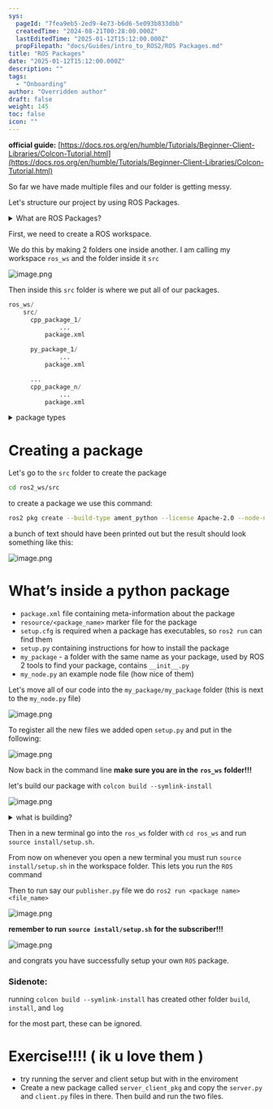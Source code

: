 ```yaml
---
sys:
  pageId: "7fea9eb5-2ed9-4e73-b6d6-5e093b833dbb"
  createdTime: "2024-08-21T00:28:00.000Z"
  lastEditedTime: "2025-01-12T15:12:00.000Z"
  propFilepath: "docs/Guides/intro_to_ROS2/ROS Packages.md"
title: "ROS Packages"
date: "2025-01-12T15:12:00.000Z"
description: ""
tags:
  - "Onboarding"
author: "Overridden author"
draft: false
weight: 145
toc: false
icon: ""
---
```


**official guide:** [https://docs.ros.org/en/humble/Tutorials/Beginner-Client-Libraries/Colcon-Tutorial.html](https://docs.ros.org/en/humble/Tutorials/Beginner-Client-Libraries/Colcon-Tutorial.html)

So far we have made multiple files and our folder is getting messy.

Let's structure our project by using ROS Packages.

<details>

<summary>What are ROS Packages?</summary>

ROS Packages are, as the name implies, packages of code that are highly sharable between ROS developers.

They consist of a folder, `package.xml` file, and source code

```python
      cpp_package_1/
		      ... imagine much code files here ..
          package.xml
```

</details>

First, we need to create a ROS workspace.

We do this by making 2 folders one inside another. I am calling my workspace `ros_ws` and the folder inside it `src`

![image.png](https://prod-files-secure.s3.us-west-2.amazonaws.com/d518164a-d88e-44d1-a4ee-3adb3bd8bce0/70706947-fd18-4537-a67b-e12946812d31/image.png?X-Amz-Algorithm=AWS4-HMAC-SHA256&X-Amz-Content-Sha256=UNSIGNED-PAYLOAD&X-Amz-Credential=ASIAZI2LB466RRFZJZDS%2F20250307%2Fus-west-2%2Fs3%2Faws4_request&X-Amz-Date=20250307T061141Z&X-Amz-Expires=3600&X-Amz-Security-Token=IQoJb3JpZ2luX2VjEPb%2F%2F%2F%2F%2F%2F%2F%2F%2F%2FwEaCXVzLXdlc3QtMiJHMEUCIQD30HcfP%2B3ajRwvURN%2F6U84Be9tHoCHClDG2BeLHzAbkwIgAQ0Ryly41z6dj3GzMyA3Y2M8jZF9qOnFKDweenABfDkq%2FwMIPxAAGgw2Mzc0MjMxODM4MDUiDMwfWPwYM0qi9b0IZyrcAwZfUHk82RmhiLuU7xcxSNfpy78e50q3OfTDp342xnEykof3Lm5O9GA7mkEyEgbiy92lrSvNAkUH3q0G%2BrSTKhbgG2gfiL7ld6TDEqB4X92g7zxyFi5dsn6cdOjrHUbMjdQSYYawmTZjarRgzLt5oBsqF1pIAuBCZWmY7j8wHVNOUAQT2x8NMxM1z%2Bek%2F4odJFdUzPLO1%2Bc3YkJuVgQNGpRbE%2FSxIReV64ztbYS31ToBBMFuVjKBLJWk4qTkzNdUhZ9UZCwjFA4j4fBJBSq4vhNc7csR5spXKxRvEwiPRoaWYYXqpyYTC5nwZmryOeqL6A9c0HzoelVmmBuWybCbk2F6JlkAQA1pydODg2wnBXT%2Flw3XXfh0FdsyonVEUNlHouqCjpSFYbQ3hKKHsF9giWHB0%2B61wj6BnaYiLSUYKNvrlNsGcsrsFUedb8yuFbVZn2D9NbowvPyJBfyrkcPuiWrL8Fs%2FupgmAZKew2MTM%2BY1RXz1DlcoFdhjubAgJO9qQksMDBMZqD79D91nogifCr3YHGJ5s%2BVMzXcmwk5yCq2Sa%2B%2BHTJqCMwdNfF%2BLxkjznZFf6nIiHLv7Zm6Fki4UXsTyR1azdzqQXgf5ucN1brPG%2BpejYItVFnyQysTwMO6Gqr4GOqUBnydwo3y%2BIN%2BcXHrK334ayLUvVRDTbcMMt2m1sm0ODexBQyot36V506R7%2BtbFJVXou3rouXGOkSoV9%2FiJN71tvME4Jr4D0rMPZ1juaeUJ%2FwCHzxugE18B34RhYX1x8p80WjB%2BlsZ77bMMcRlBuLVQFWGS8D4bOu4%2FF%2FnllWpMb7WNv33pmDHZKNCih0j3TtGs%2Fmu%2BPE27YiL8wfKdd%2BhwS2rCbPoa&X-Amz-Signature=502f27651cbd42eacbf67230e427495bd7bf561ae1b602aed59b4b55938d3378&X-Amz-SignedHeaders=host&x-id=GetObject)

Then inside this `src` folder is where we put all of our packages.

```python
ros_ws/
    src/
      cpp_package_1/
		      ...
          package.xml

      py_package_1/
		      ...
          package.xml

      ...
      cpp_package_n/
		      ...
          package.xml

```

<details>

<summary>package types</summary>

packages can be either `C++` or python.

the intern file structure is different for each but for this guide we will stick to creating python packages

</details>

# Creating a package

Let's go to the `src` folder to create the package

```bash
cd ros2_ws/src
```

to create a package we use this command:

```bash
ros2 pkg create --build-type ament_python --license Apache-2.0 --node-name my_node my_package
```

a bunch of text should have been printed out but the result should look something like this:

![image.png](https://prod-files-secure.s3.us-west-2.amazonaws.com/d518164a-d88e-44d1-a4ee-3adb3bd8bce0/e6cf1e3f-8512-4a3e-b131-079f800bf3e8/image.png?X-Amz-Algorithm=AWS4-HMAC-SHA256&X-Amz-Content-Sha256=UNSIGNED-PAYLOAD&X-Amz-Credential=ASIAZI2LB466RRFZJZDS%2F20250307%2Fus-west-2%2Fs3%2Faws4_request&X-Amz-Date=20250307T061141Z&X-Amz-Expires=3600&X-Amz-Security-Token=IQoJb3JpZ2luX2VjEPb%2F%2F%2F%2F%2F%2F%2F%2F%2F%2FwEaCXVzLXdlc3QtMiJHMEUCIQD30HcfP%2B3ajRwvURN%2F6U84Be9tHoCHClDG2BeLHzAbkwIgAQ0Ryly41z6dj3GzMyA3Y2M8jZF9qOnFKDweenABfDkq%2FwMIPxAAGgw2Mzc0MjMxODM4MDUiDMwfWPwYM0qi9b0IZyrcAwZfUHk82RmhiLuU7xcxSNfpy78e50q3OfTDp342xnEykof3Lm5O9GA7mkEyEgbiy92lrSvNAkUH3q0G%2BrSTKhbgG2gfiL7ld6TDEqB4X92g7zxyFi5dsn6cdOjrHUbMjdQSYYawmTZjarRgzLt5oBsqF1pIAuBCZWmY7j8wHVNOUAQT2x8NMxM1z%2Bek%2F4odJFdUzPLO1%2Bc3YkJuVgQNGpRbE%2FSxIReV64ztbYS31ToBBMFuVjKBLJWk4qTkzNdUhZ9UZCwjFA4j4fBJBSq4vhNc7csR5spXKxRvEwiPRoaWYYXqpyYTC5nwZmryOeqL6A9c0HzoelVmmBuWybCbk2F6JlkAQA1pydODg2wnBXT%2Flw3XXfh0FdsyonVEUNlHouqCjpSFYbQ3hKKHsF9giWHB0%2B61wj6BnaYiLSUYKNvrlNsGcsrsFUedb8yuFbVZn2D9NbowvPyJBfyrkcPuiWrL8Fs%2FupgmAZKew2MTM%2BY1RXz1DlcoFdhjubAgJO9qQksMDBMZqD79D91nogifCr3YHGJ5s%2BVMzXcmwk5yCq2Sa%2B%2BHTJqCMwdNfF%2BLxkjznZFf6nIiHLv7Zm6Fki4UXsTyR1azdzqQXgf5ucN1brPG%2BpejYItVFnyQysTwMO6Gqr4GOqUBnydwo3y%2BIN%2BcXHrK334ayLUvVRDTbcMMt2m1sm0ODexBQyot36V506R7%2BtbFJVXou3rouXGOkSoV9%2FiJN71tvME4Jr4D0rMPZ1juaeUJ%2FwCHzxugE18B34RhYX1x8p80WjB%2BlsZ77bMMcRlBuLVQFWGS8D4bOu4%2FF%2FnllWpMb7WNv33pmDHZKNCih0j3TtGs%2Fmu%2BPE27YiL8wfKdd%2BhwS2rCbPoa&X-Amz-Signature=9704fca19e54a0b857448b202643ca267cbdbaeb49f03eed154d801349676ee0&X-Amz-SignedHeaders=host&x-id=GetObject)

# What’s inside a python package

- `package.xml` file containing meta-information about the package
- `resource/<package_name>` marker file for the package
- `setup.cfg` is required when a package has executables, so `ros2 run` can find them
- `setup.py` containing instructions for how to install the package
- `my_package` - a folder with the same name as your package, used by ROS 2 tools to find your package, contains `__init__.py`
- `my_node.py` an example node file (how nice of them)

Let's move all of our code into the `my_package/my_package` folder (this is next to the `my_node.py` file)

![image.png](https://prod-files-secure.s3.us-west-2.amazonaws.com/d518164a-d88e-44d1-a4ee-3adb3bd8bce0/9ce58f11-0da9-4d3e-b86d-506a9685d378/image.png?X-Amz-Algorithm=AWS4-HMAC-SHA256&X-Amz-Content-Sha256=UNSIGNED-PAYLOAD&X-Amz-Credential=ASIAZI2LB466RRFZJZDS%2F20250307%2Fus-west-2%2Fs3%2Faws4_request&X-Amz-Date=20250307T061141Z&X-Amz-Expires=3600&X-Amz-Security-Token=IQoJb3JpZ2luX2VjEPb%2F%2F%2F%2F%2F%2F%2F%2F%2F%2FwEaCXVzLXdlc3QtMiJHMEUCIQD30HcfP%2B3ajRwvURN%2F6U84Be9tHoCHClDG2BeLHzAbkwIgAQ0Ryly41z6dj3GzMyA3Y2M8jZF9qOnFKDweenABfDkq%2FwMIPxAAGgw2Mzc0MjMxODM4MDUiDMwfWPwYM0qi9b0IZyrcAwZfUHk82RmhiLuU7xcxSNfpy78e50q3OfTDp342xnEykof3Lm5O9GA7mkEyEgbiy92lrSvNAkUH3q0G%2BrSTKhbgG2gfiL7ld6TDEqB4X92g7zxyFi5dsn6cdOjrHUbMjdQSYYawmTZjarRgzLt5oBsqF1pIAuBCZWmY7j8wHVNOUAQT2x8NMxM1z%2Bek%2F4odJFdUzPLO1%2Bc3YkJuVgQNGpRbE%2FSxIReV64ztbYS31ToBBMFuVjKBLJWk4qTkzNdUhZ9UZCwjFA4j4fBJBSq4vhNc7csR5spXKxRvEwiPRoaWYYXqpyYTC5nwZmryOeqL6A9c0HzoelVmmBuWybCbk2F6JlkAQA1pydODg2wnBXT%2Flw3XXfh0FdsyonVEUNlHouqCjpSFYbQ3hKKHsF9giWHB0%2B61wj6BnaYiLSUYKNvrlNsGcsrsFUedb8yuFbVZn2D9NbowvPyJBfyrkcPuiWrL8Fs%2FupgmAZKew2MTM%2BY1RXz1DlcoFdhjubAgJO9qQksMDBMZqD79D91nogifCr3YHGJ5s%2BVMzXcmwk5yCq2Sa%2B%2BHTJqCMwdNfF%2BLxkjznZFf6nIiHLv7Zm6Fki4UXsTyR1azdzqQXgf5ucN1brPG%2BpejYItVFnyQysTwMO6Gqr4GOqUBnydwo3y%2BIN%2BcXHrK334ayLUvVRDTbcMMt2m1sm0ODexBQyot36V506R7%2BtbFJVXou3rouXGOkSoV9%2FiJN71tvME4Jr4D0rMPZ1juaeUJ%2FwCHzxugE18B34RhYX1x8p80WjB%2BlsZ77bMMcRlBuLVQFWGS8D4bOu4%2FF%2FnllWpMb7WNv33pmDHZKNCih0j3TtGs%2Fmu%2BPE27YiL8wfKdd%2BhwS2rCbPoa&X-Amz-Signature=318a06a8aee95eac6ec98b566daa848c049d472d81e48434eed6cfc66f6f1191&X-Amz-SignedHeaders=host&x-id=GetObject)

To register all the new files we added open `setup.py` and put in the following:

![image.png](https://prod-files-secure.s3.us-west-2.amazonaws.com/d518164a-d88e-44d1-a4ee-3adb3bd8bce0/1cd7c262-4cae-4496-9d75-c178537d24a2/image.png?X-Amz-Algorithm=AWS4-HMAC-SHA256&X-Amz-Content-Sha256=UNSIGNED-PAYLOAD&X-Amz-Credential=ASIAZI2LB466RRFZJZDS%2F20250307%2Fus-west-2%2Fs3%2Faws4_request&X-Amz-Date=20250307T061141Z&X-Amz-Expires=3600&X-Amz-Security-Token=IQoJb3JpZ2luX2VjEPb%2F%2F%2F%2F%2F%2F%2F%2F%2F%2FwEaCXVzLXdlc3QtMiJHMEUCIQD30HcfP%2B3ajRwvURN%2F6U84Be9tHoCHClDG2BeLHzAbkwIgAQ0Ryly41z6dj3GzMyA3Y2M8jZF9qOnFKDweenABfDkq%2FwMIPxAAGgw2Mzc0MjMxODM4MDUiDMwfWPwYM0qi9b0IZyrcAwZfUHk82RmhiLuU7xcxSNfpy78e50q3OfTDp342xnEykof3Lm5O9GA7mkEyEgbiy92lrSvNAkUH3q0G%2BrSTKhbgG2gfiL7ld6TDEqB4X92g7zxyFi5dsn6cdOjrHUbMjdQSYYawmTZjarRgzLt5oBsqF1pIAuBCZWmY7j8wHVNOUAQT2x8NMxM1z%2Bek%2F4odJFdUzPLO1%2Bc3YkJuVgQNGpRbE%2FSxIReV64ztbYS31ToBBMFuVjKBLJWk4qTkzNdUhZ9UZCwjFA4j4fBJBSq4vhNc7csR5spXKxRvEwiPRoaWYYXqpyYTC5nwZmryOeqL6A9c0HzoelVmmBuWybCbk2F6JlkAQA1pydODg2wnBXT%2Flw3XXfh0FdsyonVEUNlHouqCjpSFYbQ3hKKHsF9giWHB0%2B61wj6BnaYiLSUYKNvrlNsGcsrsFUedb8yuFbVZn2D9NbowvPyJBfyrkcPuiWrL8Fs%2FupgmAZKew2MTM%2BY1RXz1DlcoFdhjubAgJO9qQksMDBMZqD79D91nogifCr3YHGJ5s%2BVMzXcmwk5yCq2Sa%2B%2BHTJqCMwdNfF%2BLxkjznZFf6nIiHLv7Zm6Fki4UXsTyR1azdzqQXgf5ucN1brPG%2BpejYItVFnyQysTwMO6Gqr4GOqUBnydwo3y%2BIN%2BcXHrK334ayLUvVRDTbcMMt2m1sm0ODexBQyot36V506R7%2BtbFJVXou3rouXGOkSoV9%2FiJN71tvME4Jr4D0rMPZ1juaeUJ%2FwCHzxugE18B34RhYX1x8p80WjB%2BlsZ77bMMcRlBuLVQFWGS8D4bOu4%2FF%2FnllWpMb7WNv33pmDHZKNCih0j3TtGs%2Fmu%2BPE27YiL8wfKdd%2BhwS2rCbPoa&X-Amz-Signature=f6c5a4dd4bb9db78fb22a9d23cfb71b4f7523041ed847ddc05ca23f3f3772bd2&X-Amz-SignedHeaders=host&x-id=GetObject)

Now back in the command line **make sure you are in the** **`ros_ws`** **folder!!!**

let's build our package with `colcon build --symlink-install`

![image.png](https://prod-files-secure.s3.us-west-2.amazonaws.com/d518164a-d88e-44d1-a4ee-3adb3bd8bce0/2f2a0d27-b173-48fd-b189-5f5c0ce65619/image.png?X-Amz-Algorithm=AWS4-HMAC-SHA256&X-Amz-Content-Sha256=UNSIGNED-PAYLOAD&X-Amz-Credential=ASIAZI2LB466RRFZJZDS%2F20250307%2Fus-west-2%2Fs3%2Faws4_request&X-Amz-Date=20250307T061141Z&X-Amz-Expires=3600&X-Amz-Security-Token=IQoJb3JpZ2luX2VjEPb%2F%2F%2F%2F%2F%2F%2F%2F%2F%2FwEaCXVzLXdlc3QtMiJHMEUCIQD30HcfP%2B3ajRwvURN%2F6U84Be9tHoCHClDG2BeLHzAbkwIgAQ0Ryly41z6dj3GzMyA3Y2M8jZF9qOnFKDweenABfDkq%2FwMIPxAAGgw2Mzc0MjMxODM4MDUiDMwfWPwYM0qi9b0IZyrcAwZfUHk82RmhiLuU7xcxSNfpy78e50q3OfTDp342xnEykof3Lm5O9GA7mkEyEgbiy92lrSvNAkUH3q0G%2BrSTKhbgG2gfiL7ld6TDEqB4X92g7zxyFi5dsn6cdOjrHUbMjdQSYYawmTZjarRgzLt5oBsqF1pIAuBCZWmY7j8wHVNOUAQT2x8NMxM1z%2Bek%2F4odJFdUzPLO1%2Bc3YkJuVgQNGpRbE%2FSxIReV64ztbYS31ToBBMFuVjKBLJWk4qTkzNdUhZ9UZCwjFA4j4fBJBSq4vhNc7csR5spXKxRvEwiPRoaWYYXqpyYTC5nwZmryOeqL6A9c0HzoelVmmBuWybCbk2F6JlkAQA1pydODg2wnBXT%2Flw3XXfh0FdsyonVEUNlHouqCjpSFYbQ3hKKHsF9giWHB0%2B61wj6BnaYiLSUYKNvrlNsGcsrsFUedb8yuFbVZn2D9NbowvPyJBfyrkcPuiWrL8Fs%2FupgmAZKew2MTM%2BY1RXz1DlcoFdhjubAgJO9qQksMDBMZqD79D91nogifCr3YHGJ5s%2BVMzXcmwk5yCq2Sa%2B%2BHTJqCMwdNfF%2BLxkjznZFf6nIiHLv7Zm6Fki4UXsTyR1azdzqQXgf5ucN1brPG%2BpejYItVFnyQysTwMO6Gqr4GOqUBnydwo3y%2BIN%2BcXHrK334ayLUvVRDTbcMMt2m1sm0ODexBQyot36V506R7%2BtbFJVXou3rouXGOkSoV9%2FiJN71tvME4Jr4D0rMPZ1juaeUJ%2FwCHzxugE18B34RhYX1x8p80WjB%2BlsZ77bMMcRlBuLVQFWGS8D4bOu4%2FF%2FnllWpMb7WNv33pmDHZKNCih0j3TtGs%2Fmu%2BPE27YiL8wfKdd%2BhwS2rCbPoa&X-Amz-Signature=8e2cf8dd211f58eb0fe266ed93a358a914f38c5ddf10b3b5a4ae931ca4b2b647&X-Amz-SignedHeaders=host&x-id=GetObject)

<details>

<summary>what is building?</summary>

if you are a CS major at Rose-Hulman you will learn the answer to this in CSSE132

but TLDR; is it combines all the code files into one program that can be run easily 

</details>

Then in a new terminal go into the `ros_ws` folder with `cd ros_ws` and run `source install/setup.sh`. 

From now on whenever you open a new terminal you must run `source install/setup.sh` in the workspace folder. This lets you run the `ROS` command

Then to run say our `publisher.py` file we do `ros2 run <package name> <file_name>`

![image.png](https://prod-files-secure.s3.us-west-2.amazonaws.com/d518164a-d88e-44d1-a4ee-3adb3bd8bce0/4f4b1219-3a44-4632-aa0a-ce3471699f59/image.png?X-Amz-Algorithm=AWS4-HMAC-SHA256&X-Amz-Content-Sha256=UNSIGNED-PAYLOAD&X-Amz-Credential=ASIAZI2LB466RRFZJZDS%2F20250307%2Fus-west-2%2Fs3%2Faws4_request&X-Amz-Date=20250307T061141Z&X-Amz-Expires=3600&X-Amz-Security-Token=IQoJb3JpZ2luX2VjEPb%2F%2F%2F%2F%2F%2F%2F%2F%2F%2FwEaCXVzLXdlc3QtMiJHMEUCIQD30HcfP%2B3ajRwvURN%2F6U84Be9tHoCHClDG2BeLHzAbkwIgAQ0Ryly41z6dj3GzMyA3Y2M8jZF9qOnFKDweenABfDkq%2FwMIPxAAGgw2Mzc0MjMxODM4MDUiDMwfWPwYM0qi9b0IZyrcAwZfUHk82RmhiLuU7xcxSNfpy78e50q3OfTDp342xnEykof3Lm5O9GA7mkEyEgbiy92lrSvNAkUH3q0G%2BrSTKhbgG2gfiL7ld6TDEqB4X92g7zxyFi5dsn6cdOjrHUbMjdQSYYawmTZjarRgzLt5oBsqF1pIAuBCZWmY7j8wHVNOUAQT2x8NMxM1z%2Bek%2F4odJFdUzPLO1%2Bc3YkJuVgQNGpRbE%2FSxIReV64ztbYS31ToBBMFuVjKBLJWk4qTkzNdUhZ9UZCwjFA4j4fBJBSq4vhNc7csR5spXKxRvEwiPRoaWYYXqpyYTC5nwZmryOeqL6A9c0HzoelVmmBuWybCbk2F6JlkAQA1pydODg2wnBXT%2Flw3XXfh0FdsyonVEUNlHouqCjpSFYbQ3hKKHsF9giWHB0%2B61wj6BnaYiLSUYKNvrlNsGcsrsFUedb8yuFbVZn2D9NbowvPyJBfyrkcPuiWrL8Fs%2FupgmAZKew2MTM%2BY1RXz1DlcoFdhjubAgJO9qQksMDBMZqD79D91nogifCr3YHGJ5s%2BVMzXcmwk5yCq2Sa%2B%2BHTJqCMwdNfF%2BLxkjznZFf6nIiHLv7Zm6Fki4UXsTyR1azdzqQXgf5ucN1brPG%2BpejYItVFnyQysTwMO6Gqr4GOqUBnydwo3y%2BIN%2BcXHrK334ayLUvVRDTbcMMt2m1sm0ODexBQyot36V506R7%2BtbFJVXou3rouXGOkSoV9%2FiJN71tvME4Jr4D0rMPZ1juaeUJ%2FwCHzxugE18B34RhYX1x8p80WjB%2BlsZ77bMMcRlBuLVQFWGS8D4bOu4%2FF%2FnllWpMb7WNv33pmDHZKNCih0j3TtGs%2Fmu%2BPE27YiL8wfKdd%2BhwS2rCbPoa&X-Amz-Signature=80b0f73753c866ef6468addd938cb456b63fff01e51d9da3547ec0341d1d14ad&X-Amz-SignedHeaders=host&x-id=GetObject)

**remember to run** **`source install/setup.sh`** **for the subscriber!!!**

![image.png](https://prod-files-secure.s3.us-west-2.amazonaws.com/d518164a-d88e-44d1-a4ee-3adb3bd8bce0/02121119-dad4-49ec-8356-c956108b4243/image.png?X-Amz-Algorithm=AWS4-HMAC-SHA256&X-Amz-Content-Sha256=UNSIGNED-PAYLOAD&X-Amz-Credential=ASIAZI2LB466RRFZJZDS%2F20250307%2Fus-west-2%2Fs3%2Faws4_request&X-Amz-Date=20250307T061141Z&X-Amz-Expires=3600&X-Amz-Security-Token=IQoJb3JpZ2luX2VjEPb%2F%2F%2F%2F%2F%2F%2F%2F%2F%2FwEaCXVzLXdlc3QtMiJHMEUCIQD30HcfP%2B3ajRwvURN%2F6U84Be9tHoCHClDG2BeLHzAbkwIgAQ0Ryly41z6dj3GzMyA3Y2M8jZF9qOnFKDweenABfDkq%2FwMIPxAAGgw2Mzc0MjMxODM4MDUiDMwfWPwYM0qi9b0IZyrcAwZfUHk82RmhiLuU7xcxSNfpy78e50q3OfTDp342xnEykof3Lm5O9GA7mkEyEgbiy92lrSvNAkUH3q0G%2BrSTKhbgG2gfiL7ld6TDEqB4X92g7zxyFi5dsn6cdOjrHUbMjdQSYYawmTZjarRgzLt5oBsqF1pIAuBCZWmY7j8wHVNOUAQT2x8NMxM1z%2Bek%2F4odJFdUzPLO1%2Bc3YkJuVgQNGpRbE%2FSxIReV64ztbYS31ToBBMFuVjKBLJWk4qTkzNdUhZ9UZCwjFA4j4fBJBSq4vhNc7csR5spXKxRvEwiPRoaWYYXqpyYTC5nwZmryOeqL6A9c0HzoelVmmBuWybCbk2F6JlkAQA1pydODg2wnBXT%2Flw3XXfh0FdsyonVEUNlHouqCjpSFYbQ3hKKHsF9giWHB0%2B61wj6BnaYiLSUYKNvrlNsGcsrsFUedb8yuFbVZn2D9NbowvPyJBfyrkcPuiWrL8Fs%2FupgmAZKew2MTM%2BY1RXz1DlcoFdhjubAgJO9qQksMDBMZqD79D91nogifCr3YHGJ5s%2BVMzXcmwk5yCq2Sa%2B%2BHTJqCMwdNfF%2BLxkjznZFf6nIiHLv7Zm6Fki4UXsTyR1azdzqQXgf5ucN1brPG%2BpejYItVFnyQysTwMO6Gqr4GOqUBnydwo3y%2BIN%2BcXHrK334ayLUvVRDTbcMMt2m1sm0ODexBQyot36V506R7%2BtbFJVXou3rouXGOkSoV9%2FiJN71tvME4Jr4D0rMPZ1juaeUJ%2FwCHzxugE18B34RhYX1x8p80WjB%2BlsZ77bMMcRlBuLVQFWGS8D4bOu4%2FF%2FnllWpMb7WNv33pmDHZKNCih0j3TtGs%2Fmu%2BPE27YiL8wfKdd%2BhwS2rCbPoa&X-Amz-Signature=53bf363b2a3c7d2e7172ca7d4f71ebecf1a705f2bd52dbdceb9c9e25359d67fe&X-Amz-SignedHeaders=host&x-id=GetObject)

and congrats you have successfully setup your own `ROS` package.

### Sidenote:

running `colcon build --symlink-install` has created other folder `build`, `install`, and `log`

for the most part, these can be ignored.

# Exercise!!!! ( ik u love them )

- try running the server and client setup but with in the enviroment
- Create a new package called `server_client_pkg` and copy the `server.py` and `client.py` files in there. Then build and run the two files.
